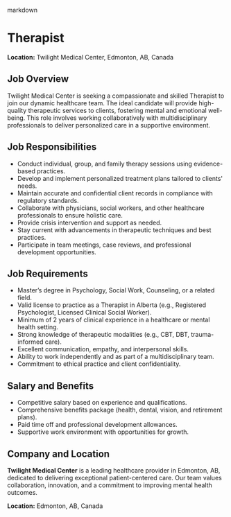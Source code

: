 markdown
# **Therapist**  
**Location:** Twilight Medical Center, Edmonton, AB, Canada  

## **Job Overview**  
Twilight Medical Center is seeking a compassionate and skilled Therapist to join our dynamic healthcare team. The ideal candidate will provide high-quality therapeutic services to clients, fostering mental and emotional well-being. This role involves working collaboratively with multidisciplinary professionals to deliver personalized care in a supportive environment.  

## **Job Responsibilities**  
- Conduct individual, group, and family therapy sessions using evidence-based practices.  
- Develop and implement personalized treatment plans tailored to clients' needs.  
- Maintain accurate and confidential client records in compliance with regulatory standards.  
- Collaborate with physicians, social workers, and other healthcare professionals to ensure holistic care.  
- Provide crisis intervention and support as needed.  
- Stay current with advancements in therapeutic techniques and best practices.  
- Participate in team meetings, case reviews, and professional development opportunities.  

## **Job Requirements**  
- Master’s degree in Psychology, Social Work, Counseling, or a related field.  
- Valid license to practice as a Therapist in Alberta (e.g., Registered Psychologist, Licensed Clinical Social Worker).  
- Minimum of 2 years of clinical experience in a healthcare or mental health setting.  
- Strong knowledge of therapeutic modalities (e.g., CBT, DBT, trauma-informed care).  
- Excellent communication, empathy, and interpersonal skills.  
- Ability to work independently and as part of a multidisciplinary team.  
- Commitment to ethical practice and client confidentiality.  

## **Salary and Benefits**  
- Competitive salary based on experience and qualifications.  
- Comprehensive benefits package (health, dental, vision, and retirement plans).  
- Paid time off and professional development allowances.  
- Supportive work environment with opportunities for growth.  

## **Company and Location**  
**Twilight Medical Center** is a leading healthcare provider in Edmonton, AB, dedicated to delivering exceptional patient-centered care. Our team values collaboration, innovation, and a commitment to improving mental health outcomes.  

**Location:** Edmonton, AB, Canada